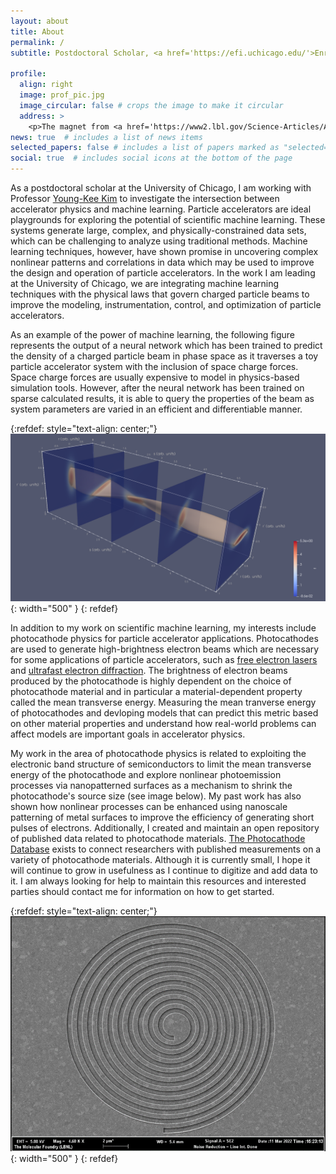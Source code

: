 ```yaml
---
layout: about
title: About
permalink: /
subtitle: Postdoctoral Scholar, <a href='https://efi.uchicago.edu/'>Enrico Fermi Institute, University of Chicago</a>

profile:
  align: right
  image: prof_pic.jpg
  image_circular: false # crops the image to make it circular
  address: >
    <p>The magnet from <a href='https://www2.lbl.gov/Science-Articles/Archive/early-years.html'>EO Lawrence's 27-inch cyclotron</a> </p><p>(photo credit: WH McNeil)</p>
news: true  # includes a list of news items
selected_papers: false # includes a list of papers marked as "selected={true}"
social: true  # includes social icons at the bottom of the page
---
```


As a postdoctoral scholar at the University of Chicago, I am working with Professor [Young-Kee Kim](https://hep.uchicago.edu/~ykkim/index.shtml) to investigate the intersection between accelerator physics and machine learning.
Particle accelerators are ideal playgrounds for exploring the potential of scientific machine learning.
These systems generate large, complex, and physically-constrained data sets, which can be challenging to analyze using traditional methods.
Machine learning techniques, however, have shown promise in uncovering complex nonlinear patterns and correlations in data which may be used to improve the design and operation of particle accelerators.
In the work I am leading at the University of Chicago, we are integrating machine learning techniques with the physical laws that govern charged particle beams to improve the modeling, instrumentation, control, and optimization of particle accelerators.

As an example of the power of machine learning, the following figure represents the output of a neural network which has been trained to predict the density of a charged particle beam in phase space as it traverses a toy particle accelerator system with the inclusion of space charge forces.
Space charge forces are usually expensive to model in physics-based simulation tools.
However, after the neural network has been trained on sparse calculated results, it is able to query the properties of the beam as system parameters are varied in an efficient and differentiable manner.

{:refdef: style="text-align: center;"}
![A visualization of isosurfaces of a beam distribution function solved for using scientific machine learning](/assets/img/pinn-beam-isosurfaces.png){: width="500" }
{: refdef}

In addition to my work on scientific machine learning, my interests include photocathode physics for particle accelerator applications.
Photocathodes are used to generate high-brightness electron beams which are necessary for some applications of particle accelerators, such as [free electron lasers](https://lcls.slac.stanford.edu/lcls-ii) and [ultrafast electron diffraction](https://en.wikipedia.org/wiki/Ultrafast_electron_diffraction).
The brightness of electron beams produced by the photocathode is highly dependent on the choice of photocathode material and in particular a material-dependent property called the mean transverse energy.
Measuring the mean tranverse energy of photocathodes and devloping models that can predict this metric based on other material properties and understand how real-world problems can affect models are important goals in accelerator physics.

My work in the area of photocathode physics is related to exploiting the electronic band structure of semiconductors to limit the mean transverse energy of the photocathode and explore nonlinear photoemission processes via nanopatterned surfaces as a mechanism to shrink the photocathode's source size (see image below).
My past work has also shown how nonlinear processes can be enhanced using nanoscale patterning of metal surfaces to improve the efficiency of generating short pulses of electrons.
Additionally, I created and maintain an open repository of published data related to photocathode materials.
[The Photocathode Database](https://photocathodes.io) exists to connect researchers with published measurements on a variety of photocathode materials.
Although it is currently small, I hope it will continue to grow in usefulness as I continue to digitize and add data to it.
I am always looking for help to maintain this resources and interested parties should contact me for information on how to get started.


{:refdef: style="text-align: center;"}
![A scanning electron micrograph of a nanopatterned spiral photocathode proposed for source size reduction](/assets/img/spiral-plasmonic-lens.png){: width="500" }
{: refdef}